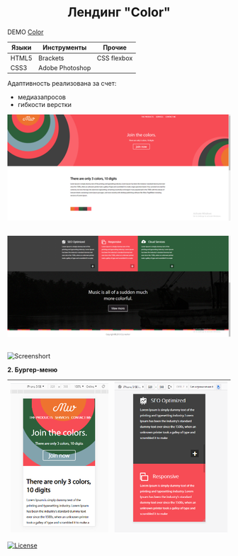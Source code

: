<h1 align="center">Лендинг "Сolor"</h1>

DEMO [Сolor](https://zena86.github.io/color/)

Языки    | Инструменты   |Прочие     
---------|---------------|-----------
HTML5    |Brackets       |CSS flexbox
CSS3     |Adobe Photoshop|           


Адаптивность реализована за счет:
* медиазапросов
* гибкости верстки

![Screenshort](/images/imgreadme/screen-main.png)
&nbsp;

![Screenshort](/images/imgreadme/screen1.png)
&nbsp;

![Screenshort](/images/imgreadme/screen2.png)
&nbsp;

**2. Бургер-меню**

![Screenshort 1](/images/imgreadme/screen-mobile1.png)|![Screenshort 1](/images/imgreadme/screen-mobile2.png)
------------------------------------------------------|------------------------------------------------------


[![License](https://img.shields.io/badge/License-Apache%202.0-blue.svg)](https://opensource.org/licenses/Apache-2.0)